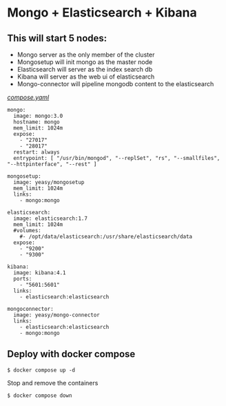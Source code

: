 # Mongo + Elasticsearch + Kibana
## This will start 5 nodes:
- Mongo server as the only member of the cluster
- Mongosetup will init mongo as the master node
- Elasticsearch will server as the index search db
- Kibana will server as the web ui of elasticsearch
- Mongo-connector will pipeline mongodb content to the elasticsearch

[_compose.yaml_](compose.yaml)
```
mongo:
  image: mongo:3.0
  hostname: mongo
  mem_limit: 1024m
  expose:
    - "27017"
    - "28017"
  restart: always
  entrypoint: [ "/usr/bin/mongod", "--replSet", "rs", "--smallfiles", "--httpinterface", "--rest" ]

mongosetup:
  image: yeasy/mongosetup
  mem_limit: 1024m
  links:
    - mongo:mongo

elasticsearch:
  image: elasticsearch:1.7
  mem_limit: 1024m
  #volumes:
    #- /opt/data/elasticsearch:/usr/share/elasticsearch/data
  expose:
    - "9200"
    - "9300"

kibana:
  image: kibana:4.1
  ports:
    - "5601:5601"
  links:
    - elasticsearch:elasticsearch

mongoconnector:
  image: yeasy/mongo-connector
  links:
    - elasticsearch:elasticsearch
    - mongo:mongo

```


## Deploy with docker compose

```
$ docker compose up -d
```

Stop and remove the containers

```
$ docker compose down
```
